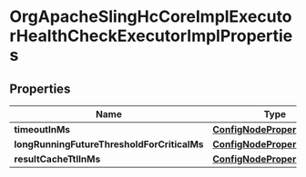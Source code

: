 
# OrgApacheSlingHcCoreImplExecutorHealthCheckExecutorImplProperties

## Properties
Name | Type | Description | Notes
------------ | ------------- | ------------- | -------------
**timeoutInMs** | [**ConfigNodePropertyInteger**](ConfigNodePropertyInteger.md) |  |  [optional]
**longRunningFutureThresholdForCriticalMs** | [**ConfigNodePropertyInteger**](ConfigNodePropertyInteger.md) |  |  [optional]
**resultCacheTtlInMs** | [**ConfigNodePropertyInteger**](ConfigNodePropertyInteger.md) |  |  [optional]



